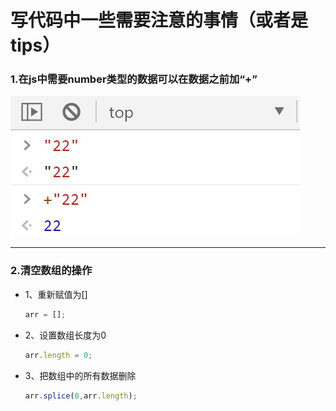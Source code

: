 # 写代码中一些需要注意的事情（或者是tips）

### 1.在js中需要number类型的数据可以在数据之前加“+”

![number](./image/number.jpg)

---



### 2.清空数组的操作

- 1、重新赋值为[]

  ```js
  arr = [];
  ```

- 2、设置数组长度为0

  ```js
  arr.length = 0;
  ```

- 3、把数组中的所有数据删除

  ```js
  arr.splice(0,arr.length);
  ```

  

